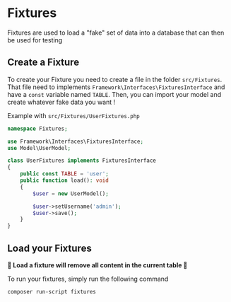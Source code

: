 # Fixtures

Fixtures are used to load a "fake" set of data into a database that can then be used for testing

## Create a Fixture

To create your Fixture you need to create a file in the folder `src/Fixtures`. That file need to implements `Framework\Interfaces\FixturesInterface` and have a `const` variable named `TABLE`. Then, you can import your model and create whatever fake data you want !

Example with `src/Fixtures/UserFixtures.php`

```php
namespace Fixtures;

use Framework\Interfaces\FixturesInterface;
use Model\UserModel;

class UserFixtures implements FixturesInterface
{
    public const TABLE = 'user';
    public function load(): void
    {
        $user = new UserModel();

        $user->setUsername('admin');
        $user->save();
    }
}
```

## Load your Fixtures

**🚨 Load a fixture will remove all content in the current table 🚨**

To run your fixtures, simply run the following command

```bash
composer run-script fixtures
```
